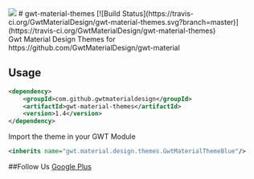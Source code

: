 <img src="http://i.imgur.com/jxTSZ3K.png" />
# gwt-material-themes [![Build Status](https://travis-ci.org/GwtMaterialDesign/gwt-material-themes.svg?branch=master)](https://travis-ci.org/GwtMaterialDesign/gwt-material-themes)

<br/>
Gwt Material Design Themes for https://github.com/GwtMaterialDesign/gwt-material <br>

## Usage
```xml
<dependency>
    <groupId>com.github.gwtmaterialdesign</groupId>
    <artifactId>gwt-material-themes</artifactId>
    <version>1.4</version>
</dependency>
```

Import the theme in your GWT Module
```xml
<inherits name="gwt.material.design.themes.GwtMaterialThemeBlue"/>
```
##Follow Us
<a href="https://plus.google.com/u/0/communities/108005250093449814286"> Google Plus</a>
